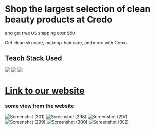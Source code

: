 <h1>Shop the largest selection of clean beauty products at Credo</h1>
<p>and get free US shipping over $50</p>
Get clean skincare, makeup, hair care, and more with Credo.

<h2>Teach Stack Used </h2>
<div style="display:"flex">
  <img src ="https://encrypted-tbn0.gstatic.com/images?q=tbn:ANd9GcThvbo88HYc-IUeX-_ife5j41Vkk53Rwd0XVg&usqp=CAU" />
  <img src="https://encrypted-tbn0.gstatic.com/images?q=tbn:ANd9GcT9EVUnPbUGHsrpV-yWvWgLdoqj2C2k0BMyDw&usqp=CAU"   />                                                        <img src="https://encrypted-tbn0.gstatic.com/images?q=tbn:ANd9GcTvnavu8RYs5AJG7XZWkP5GxxT7-Nk8Cu6Uyg&usqp=CAU"     />                                        
</div>

<h1><a href="https://extraordinary-puppy-6b97c8.netlify.app/" target=_blank >Link to our website </a> </h1>       
                                                                                                       

<h3>some view from the website </h3>

![Screenshot (301)](https://user-images.githubusercontent.com/98827173/189518838-d8fcc9bd-4402-4311-bdeb-1daad38bb64e.png)
![Screenshot (298)](https://user-images.githubusercontent.com/98827173/189518857-936d4191-7f12-4d71-bb95-da82345cac58.png)
![Screenshot (297)](https://user-images.githubusercontent.com/98827173/189518881-05f4433f-2a15-4ed3-a481-f42cb44e4bd7.png)
![Screenshot (299)](https://user-images.githubusercontent.com/98827173/189518887-c90c56ed-1023-4e1a-8d65-081f25ee1037.png)
![Screenshot (300)](https://user-images.githubusercontent.com/98827173/189518893-d94c0d6f-1a24-43ca-a22e-fab93469cff3.png)
![Screenshot (302)](https://user-images.githubusercontent.com/98827173/189518950-8d25e88b-79f7-49b8-b71f-16e34f340a09.png)
